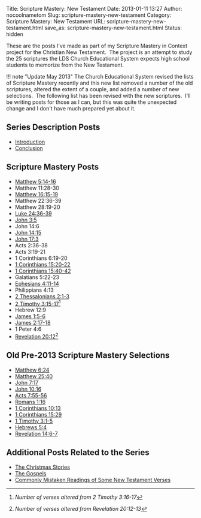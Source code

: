 Title: Scripture Mastery: New Testament
Date: 2013-01-11 13:27
Author: nocoolnametom
Slug: scripture-mastery-new-testament
Category: Scripture Mastery: New Testament
URL: scripture-mastery-new-testament.html
save_as: scripture-mastery-new-testament.html
Status: hidden

These are the posts I've made as part of my Scripture Mastery in Context project for the Christian New Testament.  The project is an attempt to study the 25 scriptures the LDS Church Educational System expects high school students to memorize from the New Testament.

!!! note "Update May 2013"
    The Church Educational System revised the lists of Scripture Mastery recently and this new list removed a number of the old scriptures, altered the extent of a couple, and added a number of new selections.  The following list has been revised with the new scriptures.  I'll be writing posts for those as I can, but this was quite the unexpected change and I don't have much prepared yet about it.

Series Description Posts
------------------------

-   [Introduction][]
-   [Conclusion][]

Scripture Mastery Posts
-----------------------

-   [Matthew 5:14-16][]
-   Matthew 11:28-30
-   [Matthew 16:15-19][]
-   Matthew 22:36-39
-   Matthew 28:19-20
-   [Luke 24:36-39][]
-   [John 3:5][]
-   John 14:6
-   [John 14:15][]
-   [John 17:3][]
-   Acts 2:36-38
-   Acts 3:19-21
-   1 Corinthians 6:19-20
-   [1 Corinthians 15:20-22][]
-   [1 Corinthians 15:40-42][]
-   Galatians 5:22-23
-   [Ephesians 4:11-14][]
-   Philippians 4:13
-   [2 Thessalonians 2:1-3][]
-   [2 Timothy 3:15-17][][^1]
-   Hebrew 12:9
-   [James 1:5-6][]
-   [James 2:17-18][]
-   1 Peter 4:6
-   [Revelation 20:12][][^2]

[^1]:  *Number of verses altered from 2 Timothy 3:16-17*
[^2]:  *Number of verses altered from Revelation 20:12-13*

Old Pre-2013 Scripture Mastery Selections
-----------------------------------------

-   [Matthew 6:24][]
-   [Matthew 25:40][]
-   [John 7:17][]
-   [John 10:16][]
-   [Acts 7:55-56][]
-   [Romans 1:16][]
-   [1 Corinthians 10:13][]
-   [1 Corinthians 15:29][]
-   [1 Timothy 3:1-5][]
-   [Hebrews 5:4][]
-   [Revelation 14:6-7][]

Additional Posts Related to the Series
--------------------------------------

-   [The Christmas Stories][]
-   [The Gospels][]
-   [Commonly Mistaken Readings of Some New Testament Verses][]

[Introduction]: |filename|../scripture-mastery-nt-00.md
[Conclusion]: |filename|../scripture-mastery-nt-end.md
[Matthew 5:14-16]: |filename|../scripture-mastery-nt-01.md
[Matthew 16:15-19]: |filename|../scripture-mastery-nt-03.md
[Luke 24:36-39]: |filename|../scripture-mastery-nt-05.md
[John 3:5]: |filename|../scripture-mastery-nt-06.md
[John 14:15]: |filename|../scripture-mastery-nt-09.md
[John 17:3]: |filename|../scripture-mastery-nt-10.md
[1 Corinthians 15:20-22]: |filename|../scripture-mastery-nt-14.md
[1 Corinthians 15:40-42]: |filename|../scripture-mastery-nt-16.md
[Ephesians 4:11-14]: |filename|../scripture-mastery-nt-17.md
[2 Thessalonians 2:1-3]: |filename|../scripture-mastery-nt-18.md
[2 Timothy 3:15-17]: |filename|../scripture-mastery-nt-20.md
[James 1:5-6]: |filename|../scripture-mastery-nt-22.md
[James 2:17-18]: |filename|../scripture-mastery-nt-23.md
[Revelation 20:12]: |filename|../scripture-mastery-nt-25.md
[Matthew 6:24]: |filename|../scripture-mastery-nt-02.md
[Matthew 25:40]: |filename|../scripture-mastery-nt-04.md
[John 7:17]: |filename|../scripture-mastery-nt-07.md
[John 10:16]: |filename|../scripture-mastery-nt-08.md
[Acts 7:55-56]: |filename|../scripture-mastery-nt-11.md
[Romans 1:16]: |filename|../scripture-mastery-nt-12.md
[1 Corinthians 10:13]: |filename|../scripture-mastery-nt-13.md
[1 Corinthians 15:29]: |filename|../scripture-mastery-nt-15.md
[1 Timothy 3:1-5]: |filename|../scripture-mastery-nt-19.md
[Hebrews 5:4]: |filename|../scripture-mastery-nt-21.md
[Revelation 14:6-7]: |filename|../scripture-mastery-nt-24.md
[The Christmas Stories]: |filename|../the-christmas-stories.md
[The Gospels]: |filename|../the-gospels.md
[Commonly Mistaken Readings of Some New Testament Verses]: |filename|../ever-learning.md
